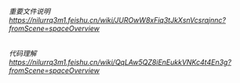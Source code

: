 ###### 重要文件说明 https://nilurrq3m1.feishu.cn/wiki/JUROwW8xFiq3tJkXsnVcsrajnnc?fromScene=spaceOverview

###### 代码理解 https://nilurrq3m1.feishu.cn/wiki/QqLAw5QZ8iEnEukkVNKc4t4En3g?fromScene=spaceOverview
